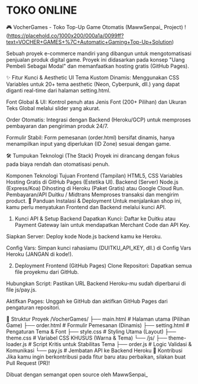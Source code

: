 # TOKO ONLINE 

🎮 VocherGames - Toko Top-Up Game Otomatis (MawwSenpai_ Project)
!(https://placehold.co/1000x200/000a1a/0099ff?text=VOCHER+GAMES+%7C+Automatic+Gaming+Top-Up+Solution)

Sebuah proyek e-commerce mandiri yang dibangun untuk mengotomatisasi penjualan produk digital game. Proyek ini didasarkan pada konsep "Uang Pembeli Sebagai Modal" dan memanfaatkan hosting gratis (GitHub Pages).

✨ Fitur Kunci & Aesthetic UI
Tema Kustom Dinamis: Menggunakan CSS Variables untuk 20+ tema aesthetic (Neon, Cyberpunk, dll.) yang dapat diganti real-time dari halaman setting.html.

Font Global & UI: Kontrol penuh atas Jenis Font (200+ Pilihan) dan Ukuran Teks Global melalui slider yang akurat.

Order Otomatis: Integrasi dengan Backend (Heroku/GCP) untuk memproses pembayaran dan pengiriman produk 24/7.

Formulir Stabil: Form pemesanan (order.html) bersifat dinamis, hanya menampilkan input yang diperlukan (ID Zone) sesuai dengan game.

🛠️ Tumpukan Teknologi (The Stack)
Proyek ini dirancang dengan fokus pada biaya rendah dan otomatisasi penuh.

Komponen	Teknologi	Tujuan
Frontend (Tampilan)	HTML5, CSS Variables	Hosting Gratis di GitHub Pages (Estetika UI).
Backend (Server)	Node.js (Express/Koa)	Dihosting di Heroku (Paket Gratis) atau Google Cloud Run.
Pembayaran/API	Duitku / Midtrans	Memproses transaksi dan mengirim product.
🚀 Panduan Instalasi & Deployment
Untuk menjalankan shop ini, kamu perlu menyatukan Frontend dan Backend melalui kunci API.

1. Kunci API & Setup Backend
Dapatkan Kunci: Daftar ke Duitku atau Payment Gateway lain untuk mendapatkan Merchant Code dan API Key.

Siapkan Server: Deploy kode Node.js backend kamu ke Heroku.

Config Vars: Simpan kunci rahasiamu (DUITKU_API_KEY, dll.) di Config Vars Heroku (JANGAN di kode!).

2. Deployment Frontend (GitHub Pages)
Clone Repositori: Dapatkan semua file proyekmu dari GitHub.

Hubungkan Script: Pastikan URL Backend Heroku-mu sudah diperbarui di file js/pay.js.

Aktifkan Pages: Unggah ke GitHub dan aktifkan GitHub Pages dari pengaturan repositori.

📂 Struktur Proyek
/VocherGames/
├── main.html                 # Halaman utama (Pilihan Game)
├── order.html                # Formulir Pemesanan (Dinamis)
├── setting.html              # Pengaturan Tema & Font
├── style.css                 # Styling Utama (Layout)
├── theme.css                 # Variabel CSS KHUSUS (Warna & Tema)
└── /js/
    ├── theme-loader.js       # Script Kritis untuk Stabilitas Tema
    ├── order.js              # Logic Validasi & Komunikasi
    └── pay.js                # Jembatan API ke Backend Heroku
🤝 Kontribusi
Jika kamu ingin berkontribusi pada fitur baru atau perbaikan, silakan buat Pull Request (PR)!

Dibuat dengan semangat open source oleh MawwSenpai_